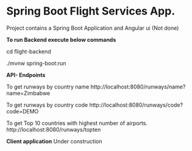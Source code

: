 Spring Boot Flight Services App.
======= 

Project contains a Spring Boot Application and Angular ui (Not done)


**To run Backend execute below commands**

cd flight-backend

./mvnw spring-boot:run

**API- Endpoints**

To get runways by country name
http://localhost:8080/runways/name?name=Zimbabwe

To get runways by country code
http://localhost:8080/runways/code?code=DEMO

To get Top 10 countries with highest number of airports.
http://localhost:8080/runways/topten

**Client application**
Under construction
